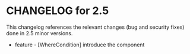CHANGELOG for 2.5
=================

This changelog references the relevant changes (bug and security fixes) done
in 2.5 minor versions.

 - feature - [WhereCondition] introduce the component
